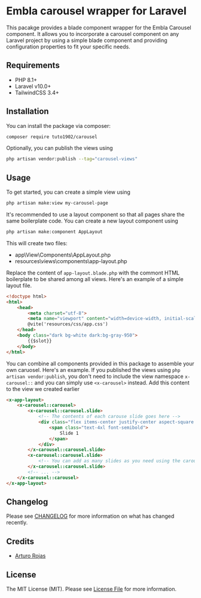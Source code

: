 # Embla carousel wrapper for Laravel

This pacakge provides a blade component wrapper for the Embla Carousel component. It allows you to incorporate a carousel component on any Laravel project by using a simple blade component and providing configuration properties to fit your specific needs.

## Requirements
- PHP 8.1+
- Laravel v10.0+
- TailwindCSS 3.4+

## Installation

You can install the package via composer:

```bash
composer require tuto1902/carousel
```

Optionally, you can publish the views using

```bash
php artisan vendor:publish --tag="carousel-views"
```

## Usage

To get started, you can create a simple view using

```bash
php artisan make:view my-carousel-page
```

It's recommended to use a layout component so that all pages share the same boilerplate code. You can create a new layout component using

```bash
php artisan make:component AppLayout
```

This will create two files:
- app\View\Components\AppLayout.php
- resources\views\components\app-layout.php

Replace the content of `app-layout.blade.php` with the commont HTML boilerplate to be shared among all views. Here's an example of a simple layout file.

```html
<!doctype html>
<html>
    <head>
        <meta charset="utf-8">
        <meta name="viewport" content="width=device-width, initial-scale=1.0">
        @vite('resources/css/app.css')
    </head>
    <body class="dark bg-white dark:bg-gray-950">
        {{$slot}}
    </body>
</html>
```

You can combine all components provided in this package to assemble your own caruosel. Here's an example. If you published the views using `php artisan vendor:publish`, you don't need to include the view namespace `x-carousel::` and you can simply use `<x-carousel>` instead. Add this content to the view we created earlier

```html
<x-app-layout>
    <x-carousel::carousel>
        <x-carousel::carousel.slide>
            <!-- The contents of each carouse slide goes here -->
            <div class="flex items-center justify-center aspect-square p-6">
                <span class="text-4xl font-semibold">
                    Slide 1
                </span>
            </div>
        </x-carousel::carousel.slide>
        <x-carousel::carousel.slide>
            <!-- You can add as many slides as you need using the carousel.slide component -->
        </x-carousel::carousel.slide>
        <!-- ... -->
    </x-carousel::carousel>
</x-app-layout>
```

## Changelog

Please see [CHANGELOG](CHANGELOG.md) for more information on what has changed recently.

## Credits

- [Arturo Rojas](https://github.com/tuto1902)

## License

The MIT License (MIT). Please see [License File](LICENSE.md) for more information.
